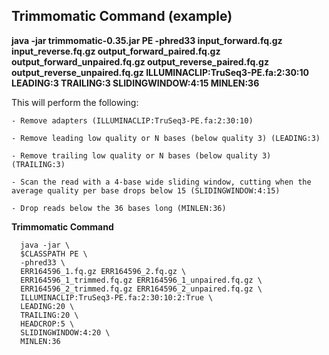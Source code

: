 ## Trimmomatic Command (example)
**java -jar trimmomatic-0.35.jar PE -phred33 input_forward.fq.gz input_reverse.fq.gz output_forward_paired.fq.gz output_forward_unpaired.fq.gz output_reverse_paired.fq.gz output_reverse_unpaired.fq.gz ILLUMINACLIP:TruSeq3-PE.fa:2:30:10 LEADING:3 TRAILING:3 SLIDINGWINDOW:4:15 MINLEN:36**

This will perform the following:

    - Remove adapters (ILLUMINACLIP:TruSeq3-PE.fa:2:30:10)

    - Remove leading low quality or N bases (below quality 3) (LEADING:3)

    - Remove trailing low quality or N bases (below quality 3) (TRAILING:3)

    - Scan the read with a 4-base wide sliding window, cutting when the average quality per base drops below 15 (SLIDINGWINDOW:4:15)

    - Drop reads below the 36 bases long (MINLEN:36)

**Trimmomatic Command**

      java -jar \
      $CLASSPATH PE \  
      -phred33 \
      ERR164596_1.fq.gz ERR164596_2.fq.gz \
      ERR164596_1_trimmed.fq.gz ERR164596_1_unpaired.fq.gz \
      ERR164596_2_trimmed.fq.gz ERR164596_2_unpaired.fq.gz \
      ILLUMINACLIP:TruSeq3-PE.fa:2:30:10:2:True \
      LEADING:20 \
      TRAILING:20 \
      HEADCROP:5 \
      SLIDINGWINDOW:4:20 \
      MINLEN:36
                                
